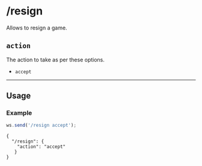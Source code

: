 # /resign

Allows to resign a game.

## `action`

The action to take as per these options.

- `accept`

---

## Usage

### Example

```js
ws.send('/resign accept');
```

```text
{
  "/resign": {
    "action": "accept"
   }
}
```
